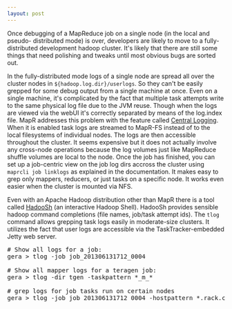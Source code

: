```yaml
---
layout: post
---
```


Once debugging of a MapReduce job on a single node (in the local and pseudo-
distributed mode) is over, developers are likely to move to a fully-distributed
development hadoop cluster. It's likely that there are still some things that
need polishing and tweaks until most obvious bugs are sorted out.

In the fully-distributed mode logs of a single node are spread all over the 
cluster nodes in ```${hadoop.log.dir}/userlogs```. So they can't be easily
grepped 
for some debug output from a single machine at once. Even on a single machine,
it's complicated by the fact that multiple task attempts write to the same
 physical log file due to the JVM reuse. Though when the logs are viewed via
 the webUI it's correctly separated by means of the log.index file. MapR
addresses this problem with the feature called
<a href="http://www.mapr.com/doc/display/MapR/Centralized+Logging">Central
Logging</a>. When it is enabled task logs are streamed to MapR-FS instead of to
the local filesystems of individual nodes. The logs are then accessible 
throughout the cluster. It seems expensive but it does not actually involve
any cross-node operations because the log volumes just like MapReduce shuffle 
volumes are local to the node. Once the job has finished, you can set up a
job-centric view on the job log dirs accross the cluster using 
```maprcli job linklogs``` as explained in the documentation. It makes easy to
grep only mappers, reducers, or just tasks on a specific node. It works even 
easier when the cluster is mounted via NFS.

Even with an Apache Hadoop distribution other than MapR there is a tool
called <a href="https://github.com/cbeav/hadoosh">HadooSh</a> (an interactive
Hadoop Shell). HadooSh provides sensible hadoop command completions (file
names, job/task attempt ids). The ```tlog``` command allows grepping
task logs easily in moderate-size clusters. It utilizes the fact that user logs
 are accessible via the TaskTracker-embedded Jetty web server. 
<pre>
# Show all logs for a job:
gera > tlog -job job_201306131712_0004

# Show all mapper logs for a teragen job:
gera > tlog -dir tgen -taskpattern *_m_*

# grep logs for job tasks run on certain nodes
gera > tlog -job job_201306131712_0004 -hostpattern *.rack.company.com | grep needle
</pre>
